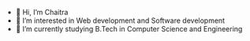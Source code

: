 - 👋 Hi, I’m Chaitra
- 👀 I’m interested in Web development and Software development
- 🌱 I’m currently studying B.Tech in Computer Science and Engineering


<!---
chaitrassajjan/chaitrassajjan is a ✨ special ✨ repository because its `README.md` (this file) appears on your GitHub profile.
You can click the Preview link to take a look at your changes.
--->
